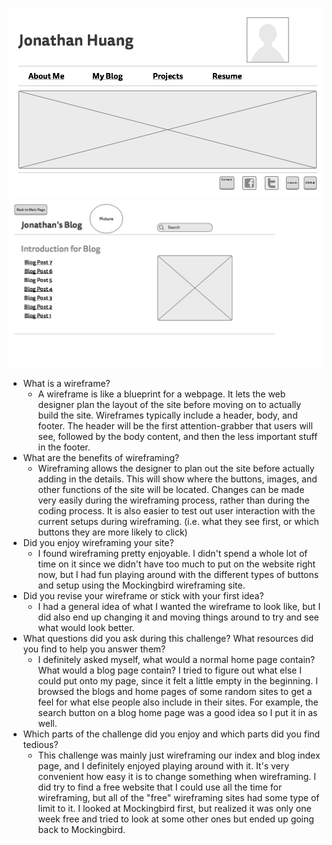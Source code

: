 ![wireframe-index](week-2/imgs/wireframe-index.png)
![wireframe-blog-index](week-2/imgs/wireframe-blog-index.png)

* What is a wireframe?
  - A wireframe is like a blueprint for a webpage. It lets the web designer plan the layout of the site before moving on to actually build the site. Wireframes typically include a header, body, and footer. The header will be the first attention-grabber that users will see, followed by the body content, and then the less important stuff in the footer.
* What are the benefits of wireframing?
  - Wireframing allows the designer to plan out the site before actually adding in the details. This will show where the buttons, images, and other functions of the site will be located. Changes can be made very easily during the wireframing process, rather than during the coding process. It is also easier to test out user interaction with the current setups during wireframing. (i.e. what they see first, or which buttons they are more likely to click)
* Did you enjoy wireframing your site?
  - I found wireframing pretty enjoyable. I didn't spend a whole lot of time on it since we didn't have too much to put on the website right now, but I had fun playing around with the different types of buttons and setup using the Mockingbird wireframing site.
* Did you revise your wireframe or stick with your first idea?
  - I had a general idea of what I wanted the wireframe to look like, but I did also end up changing it and moving things around to try and see what would look better.
* What questions did you ask during this challenge? What resources did you find to help you answer them?
  - I definitely asked myself, what would a normal home page contain? What would a blog page contain? I tried to figure out what else I could put onto my page, since it felt a little empty in the beginning. I browsed the blogs and home pages of some random sites to get a feel for what else people also include in their sites. For example, the search button on a blog home page was a good idea so I put it in as well.
* Which parts of the challenge did you enjoy and which parts did you find tedious?
  - This challenge was mainly just wireframing our index and blog index page, and I definitely enjoyed playing around with it. It's very convenient how easy it is to change something when wireframing. I did try to find a free website that I could use all the time for wireframing, but all of the "free" wireframing sites had some type of limit to it. I looked at Mockingbird first, but realized it was only one week free and tried to look at some other ones but ended up going back to Mockingbird.
